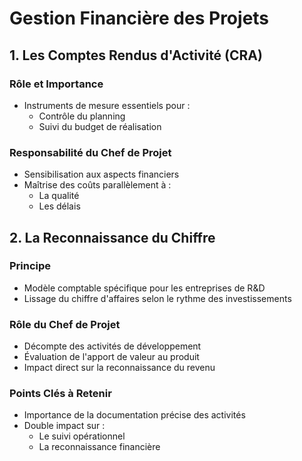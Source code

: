 # Gestion Financière des Projets

## 1. Les Comptes Rendus d'Activité (CRA)

### Rôle et Importance

- Instruments de mesure essentiels pour :
  - Contrôle du planning
  - Suivi du budget de réalisation

### Responsabilité du Chef de Projet

- Sensibilisation aux aspects financiers
- Maîtrise des coûts parallèlement à :
  - La qualité
  - Les délais

## 2. La Reconnaissance du Chiffre

### Principe

- Modèle comptable spécifique pour les entreprises de R&D
- Lissage du chiffre d'affaires selon le rythme des investissements

### Rôle du Chef de Projet

- Décompte des activités de développement
- Évaluation de l'apport de valeur au produit
- Impact direct sur la reconnaissance du revenu

### Points Clés à Retenir

- Importance de la documentation précise des activités
- Double impact sur :
  - Le suivi opérationnel
  - La reconnaissance financière
